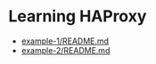 # Learning HAProxy

- [example-1/README.md](example-1/README.md)
- [example-2/README.md](example-2/README.md)
